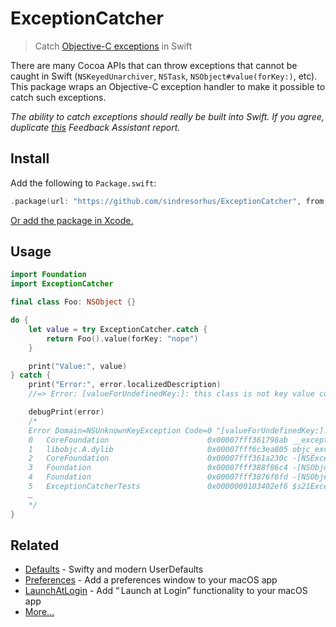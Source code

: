 # ExceptionCatcher

> Catch [Objective-C exceptions](https://developer.apple.com/library/archive/documentation/Cocoa/Conceptual/Exceptions/Tasks/HandlingExceptions.html) in Swift

There are many Cocoa APIs that can throw exceptions that cannot be caught in Swift (`NSKeyedUnarchiver`, `NSTask`,  `NSObject#value(forKey:)`, etc). This package wraps an Objective-C exception handler to make it possible to catch such exceptions.

*The ability to catch exceptions should really be built into Swift. If you agree, duplicate [this](https://github.com/feedback-assistant/reports/issues/74) Feedback Assistant report.*

## Install

Add the following to `Package.swift`:

```swift
.package(url: "https://github.com/sindresorhus/ExceptionCatcher", from: "1.1.0")
```

[Or add the package in Xcode.](https://developer.apple.com/documentation/xcode/adding_package_dependencies_to_your_app)

## Usage

```swift
import Foundation
import ExceptionCatcher

final class Foo: NSObject {}

do {
	let value = try ExceptionCatcher.catch {
		return Foo().value(forKey: "nope")
	}

	print("Value:", value)
} catch {
	print("Error:", error.localizedDescription)
	//=> Error: [valueForUndefinedKey:]: this class is not key value coding-compliant for the key nope.

	debugPrint(error)
	/*
	Error Domain=NSUnknownKeyException Code=0 "[valueForUndefinedKey:]: this class is not key value coding-compliant for the key nope." UserInfo={CallStackSymbols=(
	0   CoreFoundation                      0x00007fff361798ab __exceptionPreprocess + 250
	1   libobjc.A.dylib                     0x00007fff6c3ea805 objc_exception_throw + 48
	2   CoreFoundation                      0x00007fff361a230c -[NSException raise] + 9
	3   Foundation                          0x00007fff388f86c4 -[NSObject(NSKeyValueCoding) valueForUndefinedKey:] + 222
	4   Foundation                          0x00007fff3876f8fd -[NSObject(NSKeyValueCoding) valueForKey:] + 317
	5   ExceptionCatcherTests               0x0000000103402ef6 $s21ExceptionCatcherTestsAAC9testCatchyyKFypSgyXEfU1_ + 118
	…
	*/
}
```

## Related

- [Defaults](https://github.com/sindresorhus/Defaults) - Swifty and modern UserDefaults
- [Preferences](https://github.com/sindresorhus/Preferences) - Add a preferences window to your macOS app
- [LaunchAtLogin](https://github.com/sindresorhus/LaunchAtLogin) - Add “ Launch at Login” functionality to your macOS app
- [More…](https://github.com/search?q=user%3Asindresorhus+language%3Aswift)
